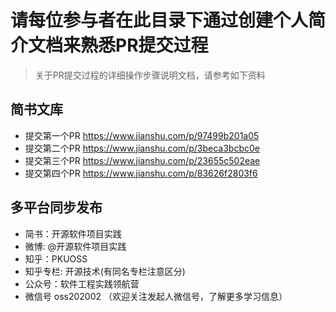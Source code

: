 # 请每位参与者在此目录下通过创建个人简介文档来熟悉PR提交过程

> 关于PR提交过程的详细操作步骤说明文档，请参考如下资料

## 简书文库
- 提交第一个PR https://www.jianshu.com/p/97499b201a05
- 提交第二个PR https://www.jianshu.com/p/3beca3bcbc0e
- 提交第三个PR https://www.jianshu.com/p/23655c502eae
- 提交第四个PR https://www.jianshu.com/p/83626f2803f6

## 多平台同步发布
- 简书：开源软件项目实践
- 微博:  @开源软件项目实践
- 知乎：PKUOSS
- 知乎专栏: 开源技术(有同名专栏注意区分)
- 公众号：软件工程实践领航营
- 微信号  oss202002 （欢迎关注发起人微信号，了解更多学习信息）




